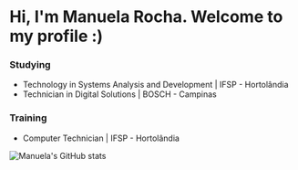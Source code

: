 # Hi, I'm Manuela Rocha. Welcome to my profile :)

### Studying
 - Technology in Systems Analysis and Development | IFSP - Hortolândia<br>
 - Technician in Digital Solutions | BOSCH - Campinas<br>

### Training
 - Computer Technician | IFSP - Hortolândia

![Manuela's GitHub stats](https://github-readme-stats.vercel.app/api?username=rochamanuela&theme=tokyonight&show_icons=true)
